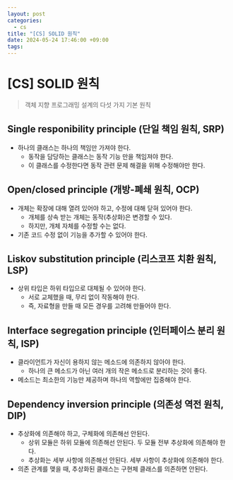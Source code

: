 ```yaml
---
layout: post
categories:
  - cs
title: "[CS] SOLID 원칙"
date: 2024-05-24 17:46:00 +09:00
tags:
---
```

# [CS] SOLID 원칙

>객체 지향 프로그래밍 설계의 다섯 가지 기본 원칙

## Single responibility principle (단일 책임 원칙, SRP)

- 하나의 클래스는 하나의 책임만 가져야 한다.
	- 동작을 담당하는 클래스는 동작 기능 만을 책임져야 한다.
	- 이 클래스를 수정한다면 동작 관련 문제 해결을 위해 수정해야만 한다.

## Open/closed principle (개방-폐쇄 원칙, OCP)

- 개체는 확장에 대해 열려 있어야 하고, 수정에 대해 닫혀 있어야 한다.
	- 개체를 상속 받는 개체는 동작(추상화)은 변경할 수 있다.
	- 하지만, 개체 자체를 수정할 수는 없다.
- 기존 코드 수정 없이 기능을 추가할 수 있어야 한다.

## Liskov substitution principle (리스코프 치환 원칙, LSP)

- 상위 타입은 하위 타입으로 대체될 수 있어야 한다.
	- 서로 교체했을 때, 무리 없이 작동해야 한다.
	- 즉, 자료형을 만들 때 모든 경우를 고려해 만들어야 한다.

## Interface segregation principle (인터페이스 분리 원칙, ISP)

- 클라이언트가 자신이 용하지 않는 메소드에 의존하지 않아야 한다.
	- 하나의 큰 메소드가 아닌 여러 개의 작은 메소드로 분리하는 것이 좋다.
- 메소드는 최소한의 기능만 제공하며 하나의 역할에만 집중해야 한다.

## Dependency inversion principle (의존성 역전 원칙, DIP)

- 추상화에 의존해야 하고, 구체화에 의존해선 안된다.
	- 상위 모듈은 하위 모듈에 의존해선 안된다. 두 모듈 전부 추상화에 의존해야 한다.
	- 추상화는 세부 사항에 의존해선 안된다. 세부 사항이 추상화에 의존해야 한다.
- 의존 관계를 맺을 때, 추상화된 클래스는 구현체 클래스를 의존하면 안된다.
